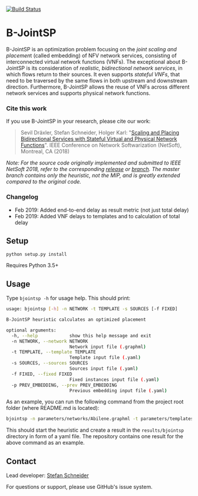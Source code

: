 [![Build Status](https://travis-ci.org/CN-UPB/B-JointSP.svg?branch=master)](https://travis-ci.org/CN-UPB/B-JointSP)

# B-JointSP 

B-JointSP is an optimization problem focusing on the *joint scaling and placemen*t (called embedding) of NFV network services, consisting of interconnected virtual network functions (VNFs). The exceptional about B-JointSP is its consideration of *realistic, bidirectional network services*, in which flows return to their sources. It even supports *stateful VNFs*, that need to be traversed by the same flows in both upstream and downstream direction. Furthermore, B-JointSP allows the reuse of VNFs across different network services and supports physical network functions.

### Cite this work

If you use B-JointSP in your research, please cite our work:

> Sevil Dräxler, Stefan Schneider, Holger Karl: "[Scaling and Placing Bidirectional Services with Stateful Virtual and Physical Network Functions](https://ieeexplore.ieee.org/document/8459915/)". IEEE Conference on Network Softwarization (NetSoft), Montreal, CA (2018)

*Note: For the source code originally implemented and submitted to IEEE NetSoft 2018, refer to the corresponding [release](https://github.com/CN-UPB/B-JointSP/releases/tag/v1.0) or [branch](https://github.com/CN-UPB/B-JointSP/tree/netsoft2018). The master branch contains only the heuristic, not the MIP, and is greatly extended compared to the original code.*

### Changelog

* Feb 2019: Added end-to-end delay as result metric (not just total delay)
* Feb 2019: Added VNF delays to templates and to calculation of total delay

## Setup

```
python setup.py install
```
Requires Python 3.5+


## Usage

Type `bjointsp -h` for usage help. This should print:

```bash
usage: bjointsp [-h] -n NETWORK -t TEMPLATE -s SOURCES [-f FIXED]

B-JointSP heuristic calculates an optimized placement

optional arguments:
  -h, --help            show this help message and exit
  -n NETWORK, --network NETWORK
                        Network input file (.graphml)
  -t TEMPLATE, --template TEMPLATE
                        Template input file (.yaml)
  -s SOURCES, --sources SOURCES
                        Sources input file (.yaml)
  -f FIXED, --fixed FIXED
                        Fixed instances input file (.yaml)
  -p PREV_EMBEDDING, --prev PREV_EMBEDDING
                        Previous embedding input file (.yaml)                     
```

As an example, you can run the following command from the project root folder (where README.md is located):

```bash
bjointsp -n parameters/networks/Abilene.graphml -t parameters/templates/fw1chain.yaml -s parameters/sources/source0.yaml
```

This should start the heuristic and create a result in the `results/bjointsp` directory in form of a yaml file. 
The repository contains one result for the above command as an example.

## Contact

Lead developer: [Stefan Schneider](https://github.com/stefanbschneider/)

For questions or support, please use GitHub's issue system.
